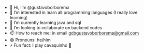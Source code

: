 - 👋 Hi, I’m @gustavoborborema
- 👀 I’m interested in learn all programming languages ​​(I really love learning)
- 🌱 I’m currently learning java and sql
- 💞️ I’m looking to collaborate on backend codes
- 📫 How to reach me: in email gdbgustavoborborema@gmail.com
- 😄 Pronouns: he/him
- ⚡ Fun fact: I play cavaquinho 🎻

<!---
gustavoborborema/gustavoborborema is a ✨ special ✨ repository because its `README.md` (this file) appears on your GitHub profile.
You can click the Preview link to take a look at your changes.
--->
